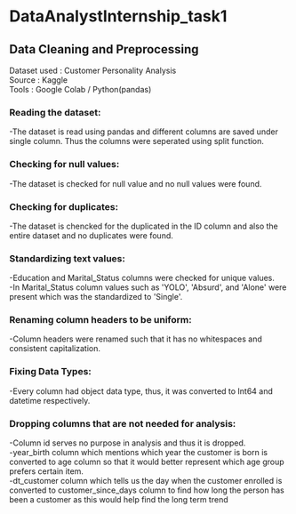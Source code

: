 # DataAnalystInternship_task1
## Data Cleaning and Preprocessing
Dataset used : Customer Personality Analysis  
Source : Kaggle  
Tools : Google Colab / Python(pandas)  

### Reading the dataset:
-The dataset is read using pandas and different columns are saved under single column. Thus the columns were seperated using split function.

### Checking for null values:
-The dataset is checked for null value and no null values were found.

### Checking for duplicates:
-The dataset is chencked for the duplicated in the ID column and also the entire dataset and no duplicates were found.

### Standardizing text values:
-Education and Marital_Status columns were checked for unique values.  <br> 
-In Marital_Status column values such as 'YOLO', 'Absurd', and 'Alone' were present which was the standardized to 'Single'.

### Renaming column headers to be uniform:
-Column headers were renamed such that it has no whitespaces and consistent capitalization.

### Fixing Data Types:
-Every column had object data type, thus, it was converted to Int64 and datetime respectively.

### Dropping columns that are not needed for analysis:
-Column id serves no purpose in analysis and thus it is dropped.  <br> 
-year_birth column which mentions which year the customer is born is converted to age column so that it would better represent which age group prefers certain item.  <br>
-dt_customer column which tells us the day when the customer enrolled is converted to customer_since_days column to find how long the person has been a customer as this would help find the long term trend
